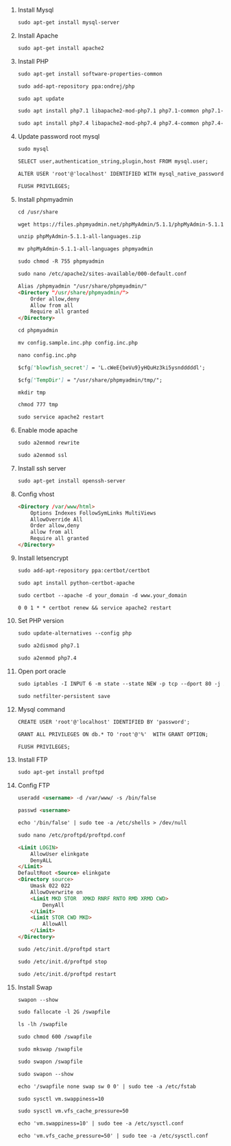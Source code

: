 1. Install Mysql

	```markdown
	sudo apt-get install mysql-server
	```

2. Install Apache

	```markdown
	sudo apt-get install apache2
	```

3. Install PHP

	```markdown
	sudo apt-get install software-properties-common
	```

	```markdown
	sudo add-apt-repository ppa:ondrej/php
	```

	```markdown
	sudo apt update
	```

	```markdown
	sudo apt install php7.1 libapache2-mod-php7.1 php7.1-common php7.1-mbstring php7.1-xmlrpc php7.1-soap php7.1-gd php7.1-xml php7.1-intl php7.1-mysql php7.1-cli php7.1-mcrypt php7.1-zip php7.1-curl
	```
	
	```markdown
	sudo apt install php7.4 libapache2-mod-php7.4 php7.4-common php7.4-mbstring php7.4-xmlrpc php7.4-soap php7.4-gd php7.4-xml php7.4-intl php7.4-mysql php7.4-cli php7.4-mcrypt php7.4-zip php7.4-curl
	```

4. Update password root mysql
	```markdown
	sudo mysql
	```

	```markdown
	SELECT user,authentication_string,plugin,host FROM mysql.user;
	```

	```markdown
	ALTER USER 'root'@'localhost' IDENTIFIED WITH mysql_native_password BY 'password';
	```
	
	```markdown
	FLUSH PRIVILEGES;
	```

5. Install phpmyadmin
	```markdown
	cd /usr/share
	```
	
	```markdown
	wget https://files.phpmyadmin.net/phpMyAdmin/5.1.1/phpMyAdmin-5.1.1-all-languages.zip
	```
	
	```markdown
	unzip phpMyAdmin-5.1.1-all-languages.zip
	```
	
	```markdown
	mv phpMyAdmin-5.1.1-all-languages phpmyadmin
	```
	
	```markdown
	sudo chmod -R 755 phpmyadmin
	```
	
	```markdown
	sudo nano /etc/apache2/sites-available/000-default.conf
	```
	
	```markdown
	Alias /phpmyadmin "/usr/share/phpmyadmin/"
	<Directory "/usr/share/phpmyadmin/">
		Order allow,deny
		Allow from all
		Require all granted
	</Directory>
	```

	```markdown
	cd phpmyadmin
	```

	```markdown
	mv config.sample.inc.php config.inc.php
	```
	
	```markdown
	nano config.inc.php
	```
	
	```markdown
	$cfg['blowfish_secret'] = 'L.cWeE{beVu9}yHQuHz3ki5ysndddddl';
	```
	
	```markdown
	$cfg['TempDir'] = "/usr/share/phpmyadmin/tmp/";
	```
	
	```markdown
	mkdir tmp
	```
	
	```markdown
	chmod 777 tmp
	```
	
	```markdown
	sudo service apache2 restart
	```

6. Enable mode apache
	```markdown
	sudo a2enmod rewrite
	```
	
	```markdown
	sudo a2enmod ssl
	```

7. Install ssh server
	```markdown
	sudo apt-get install openssh-server
	```

8. Config vhost
	```markdown
	<Directory /var/www/html>
		Options Indexes FollowSymLinks MultiViews
		AllowOverride All
		Order allow,deny
		allow from all
		Require all granted
	</Directory>
	```

9. Install letsencrypt
	```markdown
	sudo add-apt-repository ppa:certbot/certbot
	```
	
	```markdown
	sudo apt install python-certbot-apache
	```
	
	```markdown
	sudo certbot --apache -d your_domain -d www.your_domain
	```

	```markdown
	0 0 1 * * certbot renew && service apache2 restart
	```
10. Set PHP version
	```markdown
	sudo update-alternatives --config php
	```
	```markdown
	sudo a2dismod php7.1
	```
	```markdown
	sudo a2enmod php7.4
	```

11. Open port oracle
	```markdown
	sudo iptables -I INPUT 6 -m state --state NEW -p tcp --dport 80 -j ACCEPT
	```
	
	```markdown
	sudo netfilter-persistent save
	```
12. Mysql command
	```markdown
	CREATE USER 'root'@'localhost' IDENTIFIED BY 'password';
	```
	```markdown
	GRANT ALL PRIVILEGES ON db.* TO 'root'@'%'  WITH GRANT OPTION;
	```
	```markdown
	FLUSH PRIVILEGES;
	```
14. Install FTP
	```markdown
	sudo apt-get install proftpd
	```
15. Config FTP
 	```markdown
	useradd <username> -d /var/www/ -s /bin/false
	```
	```markdown
	passwd <username>
	```
	```markdown
	echo '/bin/false' | sudo tee -a /etc/shells > /dev/null
	```
	```markdown
	sudo nano /etc/proftpd/proftpd.conf
	```
	```markdown
	<Limit LOGIN>
		AllowUser elinkgate
		DenyALL
	</Limit>
	DefaultRoot <Source> elinkgate
	<Directory source>
		Umask 022 022
		AllowOverwrite on
		<Limit MKD STOR  XMKD RNRF RNTO RMD XRMD CWD>
			DenyAll
		</Limit>
		<Limit STOR CWD MKD>
			AllowAll
		</Limit>
	</Directory>
	```
	```markdown
	sudo /etc/init.d/proftpd start
	```
	```markdown
	sudo /etc/init.d/proftpd stop
	```
	```markdown
	sudo /etc/init.d/proftpd restart
	```
16. Install Swap
	```markdown
	swapon --show
	```
	```markdown
	sudo fallocate -l 2G /swapfile
	```
	```markdown
	ls -lh /swapfile
	```
	```markdown
	sudo chmod 600 /swapfile
	```
	```markdown
	sudo mkswap /swapfile
	```
	```markdown
	sudo swapon /swapfile
	```
	```markdown
	sudo swapon --show
	```
	```markdown
	echo '/swapfile none swap sw 0 0' | sudo tee -a /etc/fstab
	```
	```markdown
	sudo sysctl vm.swappiness=10
	```
	```markdown
	sudo sysctl vm.vfs_cache_pressure=50
	```
	```markdown
	echo 'vm.swappiness=10' | sudo tee -a /etc/sysctl.conf
	```
	```markdown
	echo 'vm.vfs_cache_pressure=50' | sudo tee -a /etc/sysctl.conf
	```
